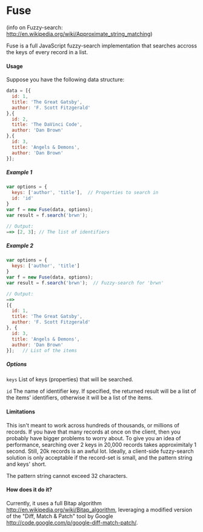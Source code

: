 Fuse
====

(info on Fuzzy-search: <http://en.wikipedia.org/wiki/Approximate_string_matching>)

Fuse is a full JavaScript fuzzy-search implementation that searches accross the keys of every record in a list.

#### Usage

Suppose you have the following data structure:

```javascript
data = [{
  id: 1,
  title: 'The Great Gatsby',
  author: 'F. Scott Fitzgerald'
},{
  id: 2,
  title: 'The DaVinci Code',
  author: 'Dan Brown'
},{
  id: 3,
  title: 'Angels & Demons',
  author: 'Dan Brown'
}];
```

##### Example 1

```javascript
var options = {
  keys: ['author', 'title'],  // Properties to search in
  id: 'id'
}
var f = new Fuse(data, options);
var result = f.search('brwn');

// Output:
==> [2, 3]; // The list of identifiers
```

##### Example 2

```javascript
var options = {
  keys: ['author', 'title']
}
var f = new Fuse(data, options);
var result = f.search('brwn');  // Fuzzy-search for 'brwn'

// Output:
==>
[{
  id: 1,
  title: 'The Great Gatsby',
  author: 'F. Scott Fitzgerald'
}, {
  id: 3,
  title: 'Angels & Demons',
  author: 'Dan Brown'
}];   // List of the items
```

##### Options

`keys`
List of keys (properties) that will be searched.

`id`
The name of identifier key.  If specified, the returned result will be a list of the items' identifiers, otherwise it will be a list of the items.

#### Limitations

This isn't meant to work across hundreds of thousands, or millions of records.  If you have that many records at once on the client, then you probably have bigger problems to worry about.  To give you an idea of performance, searching over 2 keys in 20,000 records takes approximitaly 1 second.  Still, 20k records is an awful lot.  Ideally, a client-side fuzzy-search solution is only acceptable if the record-set is small, and the pattern string and keys' short.

The pattern string cannot exceed 32 characters.

#### How does it do it?

Currently, it uses a full Bitap algorithm <http://en.wikipedia.org/wiki/Bitap_algorithm>, leveraging a modified version of the "Diff, Match & Patch" tool by Google <http://code.google.com/p/google-diff-match-patch/>.